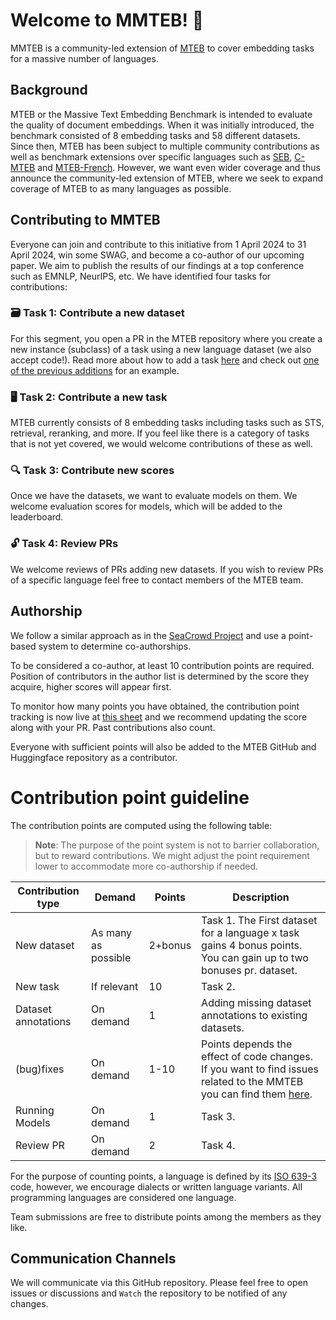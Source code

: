 # Welcome to MMTEB! 👋

MMTEB is a community-led extension of [MTEB](https://arxiv.org/abs/2210.07316) to cover embedding tasks for a massive number of languages.

## Background 

MTEB or the Massive Text Embedding Benchmark is intended to evaluate the quality of document embeddings. When it was initially introduced, the benchmark consisted of 8 embedding tasks and 58 different datasets. Since then, MTEB has been subject to multiple community contributions as well as benchmark extensions over specific languages such as [SEB](https://openreview.net/pdf/f5f1953a9c798ec61bb050e62bc7a94037fd4fab.pdf), [C-MTEB](https://github.com/FlagOpen/FlagEmbedding/tree/master/C_MTEB) and [MTEB-French](https://github.com/Lyon-NLP/mteb-french). However, we want even wider coverage and thus announce the community-led extension of MTEB, where we seek to expand coverage of MTEB to as many languages as possible.

## Contributing to MMTEB

Everyone can join and contribute to this initiative from 1 April 2024 to 31 April 2024, win some SWAG, and become a co-author of our upcoming paper. We aim to publish the results of our findings at a top conference such as EMNLP, NeurIPS, etc. We have identified four tasks for contributions:

### 🗃️ Task 1: Contribute a new dataset

For this segment, you open a PR in the MTEB repository where you create a new instance (subclass) of a task using a new language dataset (we also accept code!). Read more about how to add a task [here](adding_a_new_dataset.md) and check out [one of the previous additions](https://github.com/embeddings-benchmark/mteb/pull/247) for an example.

### 🖥️ Task 2: Contribute a new task

MTEB currently consists of 8 embedding tasks including tasks such as STS, retrieval, reranking, and more. If you feel like there is a category of tasks that is not yet covered, we would welcome contributions of these as well.

### 🔍 Task 3: Contribute new scores

Once we have the datasets, we want to evaluate models on them. We welcome evaluation scores for models, which will be added to the leaderboard.

### 🔓 Task 4: Review PRs

We welcome reviews of PRs adding new datasets. If you wish to review PRs of a specific language feel free to contact members of the MTEB team.

## Authorship

We follow a similar approach as in the [SeaCrowd Project](https://github.com/SEACrowd#contributing-to-seacrowd) and use a point-based system to determine co-authorships. 

To be considered a co-author, at least 10 contribution points are required. Position of contributors in the author list is determined by the score they acquire, higher scores will appear first.

To monitor how many points you have obtained, the contribution point tracking is now live at [this sheet](POINTS.md) and we recommend updating the score along with your PR. Past contributions also count. 

Everyone with sufficient points will also be added to the MTEB GitHub and Huggingface repository as a contributor.

# Contribution point guideline
The contribution points are computed using the following table:

> **Note**: The purpose of the point system is not to barrier collaboration, but to reward contributions. We might adjust the point requirement lower to accommodate more co-authorship if needed.


| Contribution type   | Demand              | Points  | Description                                                                                                       |
| ------------------- | ------------------- | ------- | ----------------------------------------------------------------------------------------------------------------- |
| New dataset         | As many as possible | 2+bonus | Task 1. The First dataset for a language x task gains 4 bonus points. You can gain up to two bonuses pr. dataset. |
| New task            | If relevant         | 10      | Task 2.                                                                                                           |
| Dataset annotations | On demand           | 1       | Adding missing dataset annotations to existing datasets.                                                          |
| (bug)fixes            | On demand           | 1-10    | Points depends the effect of code changes. If you want to find issues related to the MMTEB you can find them [here](https://github.com/embeddings-benchmark/mteb/milestone/1). |
| Running Models      | On demand           | 1       | Task 3.                                   |
| Review PR           | On demand           | 2       | Task 4.                                   |

For the purpose of counting points, a language is defined by its [ISO 639-3](https://en.wikipedia.org/wiki/ISO_639-3) code, however, we encourage dialects or written language variants. All programming languages are considered one language.

Team submissions are free to distribute points among the members as they like.

## Communication Channels

We will communicate via this GitHub repository. Please feel free to open issues or discussions and `Watch` the repository to be notified of any changes.
